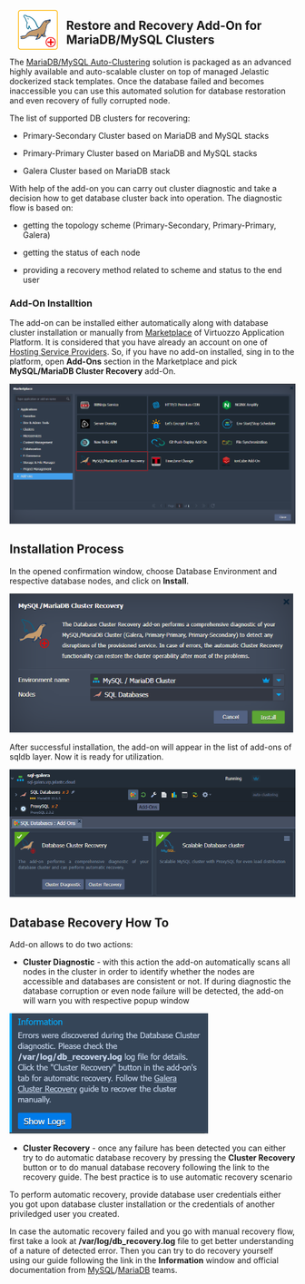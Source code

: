 <p align="center"> 
<img style="padding: 0 15px; float: left;" src="images/mysql-mariadb-recovery-white-bg.png" width="70">
</p>

## Restore and Recovery Add-On for MariaDB/MySQL Clusters

The [MariaDB/MySQL Auto-Clustering](https://jelastic.com/blog/mysql-mariadb-database-auto-clustering-cloud-hosting/) solution is packaged as an advanced highly available and auto-scalable cluster on top of managed Jelastic dockerized stack templates. Once the database failed and becomes inaccessible you can use this automated solution for database restoration and even recovery of fully corrupted node.

The list of supported DB clusters for recovering:

 - Primary-Secondary Cluster based on MariaDB and MySQL stacks

 - Primary-Primary Cluster based on MariaDB and MySQL stacks

 - Galera Cluster based on MariaDB stack
 

With help of the add-on you can carry out cluster diagnostic and take a decision how to get database cluster back into operation. The diagnostic flow is based on:

 - getting the topology scheme (Primary-Secondary, Primary-Primary, Galera)  

 - getting the status of each node  

 - providing a recovery method related to scheme and status to the end user  


### Add-On Installtion 

The add-on can be installed either automatically along with database cluster installation or manually from [Marketplace](https://www.virtuozzo.com/application-platform-docs/marketplace/) of Virtuozzo Application Platform. It is considered that you have already an account on one of [Hosting Service Providers](https://www.virtuozzo.com/application-platform-partners/). So, if you have no add-on installed, sing in to the platform, open **Add-Ons** section in the Marketplace and pick **MySQL/MariaDB Cluster Recovery** add-On.

<p align="left">
<img src="../../images/marketplace.png" width="650">
</p>


## Installation Process

In the opened confirmation window, choose Database Environment and respective database nodes, and click on **Install**.

<p align="left">
<img src="../../images/install-recovery-addon.png" width="500">
</p>

After successful installation, the add-on will appear in the list of add-ons of sqldb layer. Now it is ready for utilization.

<p align="left">
<img src="../../images/add-ons.png" width="700">
</p>

## Database Recovery How To

Add-on allows to do two actions:

 - **Cluster Diagnostic** - with this action the add-on automatically scans all nodes in the cluster in order to identify whether the nodes are accessible and databases are consistent or not. If during diagnostic the database corruption or even node failure will be detected, the add-on will warn you with respective popup window  
 
<p align="left">
<img src="../../images/diagnostic-failure.png" width="350">
</p>

 
 - **Cluster Recovery** - once any failure has been detected you can either try to do automatic database recovery by pressing the **Cluster Recovery** button or to do manual database recovery following the link to the recovery guide. The best practice is to use automatic recovery scenario
 
To perform automatic recovery, provide database user credentials either you got upon database cluster installation or the credentials of another priviledged user you created.

In case the automatic recovery failed and you go with manual recovery flow, first take a look at **/var/log/db_recovery.log** file to get better understanding of a nature of detected error. Then you can try to do recovery yourself using our guide following the link in the **Information** window and official documentation from [MySQL](https://mysql.org)/[MariaDB](https://mariadb.org) teams. 



